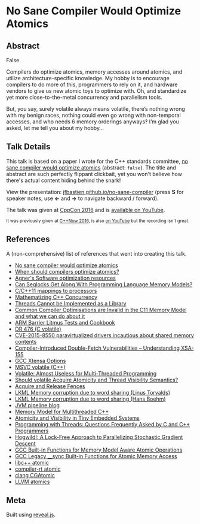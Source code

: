 # No Sane Compiler Would Optimize Atomics

## Abstract

False.

Compilers do optimize atomics, memory accesses around atomics, and utilize
architecture-specific knowledge. My hobby is to encourage compilers to do more
of this, programmers to rely on it, and hardware vendors to give us new atomic
toys to optimize with. Oh, and standardize yet more close-to-the-metal
concurrency and parallelism tools.

But, you say, surely volatile always means volatile, there’s nothing wrong with
my benign races, nothing could even go wrong with non-temporal accesses, and who
needs 6 memory orderings anyways‽ I’m glad you asked, let me tell you about my
hobby…

## Talk Details

This talk is based on a paper I wrote for the C++ standards committee,
[no sane compiler would optimize atomics](http://wg21.link/n4455) (abstract:
`false`). The title and abstract are such perfectly flippant clickbait, yet you
won't believe how there's actual content hiding behind the snark!

View the presentation:
[jfbastien.github.io/no-sane-compiler](https://jfbastien.github.io/no-sane-compiler) (press **S** for speaker notes, use **←** and **→** to navigate backward / forward).

The talk was given at [CppCon 2016](https://cppcon2016.sched.org/speaker/jfb_) and is [available on YouTube](https://youtu.be/IB57wIf9W1k).

<small>It was previously given at [C++Now 2016](http://cppnow.org/program-2016), is also [on YouTube](https://youtu.be/igLZkoeTPgA) but the recording isn't great.</small>

## References

A (non-comprehensive) list of references that went into creating this talk.

* [No sane compiler would optimize atomics](http://wg21.link/n4455)
* [When should compilers optimize atomics?](http://open-std.org/jtc1/sc22/wg21/docs/papers/2015/p0062r0.html)
* [Agner's Software optimization resources](http://www.agner.org/optimize/)
* [Can Seqlocks Get Along With Programming Language Memory Models?](http://www.hpl.hp.com/techreports/2012/HPL-2012-68.pdf)
* [C/C++11 mappings to processors](https://www.cl.cam.ac.uk/~pes20/cpp/cpp0xmappings.html)
* [Mathematizing C++ Concurrency](https://www.cl.cam.ac.uk/~mjb220/popl085ap-sewell.pdf)
* [Threads Cannot be Implemented as a Library](http://www.hpl.hp.com/techreports/2004/HPL-2004-209.pdf)
* [Common Compiler Optimisations are Invalid in the C11 Memory Model and what we can do about it](http://www.di.ens.fr/~zappa/readings/c11comp.pdf)
* [ARM Barrier Litmus Tests and Cookbook](http://infocenter.arm.com/help/topic/com.arm.doc.genc007826/Barrier_Litmus_Tests_and_Cookbook_A08.pdf)
* [DR 476 (C volatile)](http://www.open-std.org/jtc1/sc22/wg14/www/docs/summary.htm#dr_476)
* [CVE-2015-8550 paravirtualized drivers incautious about shared memory contents](http://xenbits.xen.org/xsa/advisory-155.html)
* [Compiler-Introduced Double-Fetch Vulnerabilities – Understanding XSA-155](http://tkeetch.co.uk/blog/?p=58)
* [GCC Xtensa Options](https://gcc.gnu.org/onlinedocs/gcc-4.8.1/gcc/Xtensa-Options.html)
* [MSVC volatile (C++)](https://msdn.microsoft.com/en-us/library/12a04hfd.aspx)
* [Volatile: Almost Useless for Multi-Threaded Programming](https://software.intel.com/en-us/blogs/2007/11/30/volatile-almost-useless-for-multi-threaded-programming)
* [Should volatile Acquire Atomicity and Thread Visibility Semantics?](http://wg21.link/n2016)
* [Acquire and Release Fences](http://preshing.com/20130922/acquire-and-release-fences/)
* [LKML Memory corruption due to word sharing (Linus Torvalds)](https://gcc.gnu.org/ml/gcc/2012-02/msg00027.html)
* [LKML Memory corruption due to word sharing (Hans Boehm)](https://gcc.gnu.org/ml/gcc/2012-02/msg00037.html)
* [JVM pipeline blog](https://blogs.oracle.com/dave/resource/NHM-Pipeline-Blog-V2.txt)
* [Memory Model for Multithreaded C++](http://www.hboehm.info/c++mm/mmissues.pdf)
* [Atomicity and Visibility in Tiny Embedded Systems](https://www.cs.utah.edu/~regehr/papers/plos06b.pdf)
* [Programming with Threads: Questions Frequently Asked by C and C++ Programmers](http://www.hboehm.info/c++mm/user-faq.html)
* [Hogwild!: A Lock-Free Approach to Parallelizing Stochastic Gradient Descent](http://arxiv.org/pdf/1106.5730v2.pdf)
* [GCC Built-in Functions for Memory Model Aware Atomic Operations](https://gcc.gnu.org/onlinedocs/gcc-6.1.0/gcc/_005f_005fatomic-Builtins.html#_005f_005fatomic-Builtins)
* [GCC Legacy __sync Built-in Functions for Atomic Memory Access](https://gcc.gnu.org/onlinedocs/gcc-6.1.0/gcc/_005f_005fsync-Builtins.html#_005f_005fsync-Builtins)
* [libc++ atomic](https://github.com/llvm-mirror/libcxx/blob/master/include/atomic)
* [compiler-rt atomic](https://github.com/llvm-mirror/compiler-rt/blob/master/lib/builtins/atomic.c)
* [clang CGAtomic](https://github.com/llvm-mirror/clang/blob/master/lib/CodeGen/CGAtomic.cpp)
* [LLVM atomics](http://llvm.org/docs/Atomics.html)

## Meta

Built using [reveal.js](http://lab.hakim.se/reveal-js).
